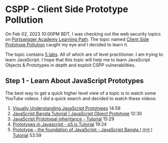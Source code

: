 # CSPP - Client Side Prototype Pollution

On Feb 02, 2023 10:00PM BDT, I was checking out the web security topics on [Portswigger Academy Learning Path](https://portswigger.net/web-security/learning-path). The topic named [Client Side Prototype Pollution](https://portswigger.net/web-security/prototype-pollution) caught my eye and I decided to learn it.

The topic contains [5 labs](https://portswigger.net/web-security/all-labs#prototype-pollution). All of which are of level practitioner. I am trying to learn JavaScript. I hope that this topic will help me to learn JavaScript Objects & Prototypes in depth and exploit CSPP vulnerabilities.

## Step 1 - Learn About JavaScript Prototypes

The best way to get a quick higher level view of a topic is to watch some YouTube videos. I did a quick search and decided to watch these videos:

1. [Visually Understanding JavaScript Prototypes](https://www.youtube.com/watch?v=01jVgCK-HX4) 14:58
2. [JavaScript Bangla Tutorial | JavaScript Object Prototype](https://www.youtube.com/watch?v=6WBaPpFJhR0) 12:30
3. [JavaScript Prototypal inheritance - Tutorial](https://www.youtube.com/watch?v=1UTqFAjYx1k) 15:29
4. [Prototypes in Javascript - p5.js Tutorial](https://www.youtube.com/watch?v=hS_WqkyUah8) 19:24
5. [Prototype - the foundation of JavaScript - JavaScript Bangla ( বাংলা ) Tutorial](https://www.youtube.com/watch?v=Z45VQuHO_VA) 53:59

